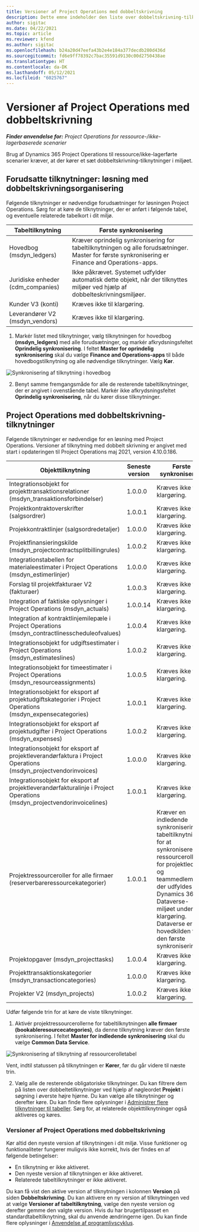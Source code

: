 ```yaml
---
title: Versioner af Project Operations med dobbeltskrivning
description: Dette emne indeholder den liste over dobbeltskrivning-tilknytninger, der kræves i Dynamics 365 Project Operations.
author: sigitac
ms.date: 04/22/2021
ms.topic: article
ms.reviewer: kfend
ms.author: sigitac
ms.openlocfilehash: b24a20d47eefa43b2e4e184a377decdb280d436d
ms.sourcegitcommit: fd6e9ff78392c7bac35591d9130c00d2750438ae
ms.translationtype: HT
ms.contentlocale: da-DK
ms.lasthandoff: 05/12/2021
ms.locfileid: "6025767"
---
```

# <a name="project-operations-dual-write-map-versions"></a>Versioner af Project Operations med dobbeltskrivning

_**Finder anvendelse for:** Project Operations for ressource-/ikke-lagerbaserede scenarier_

Brug af Dynamics 365 Project Operations til ressource/ikke-lagerførte scenarier kræver, at der kører et sæt dobbeltskrivning-tilknytninger i miljøet. 

## <a name="prerequisite-maps-dual-write-orchestration-solution"></a>Forudsatte tilknytninger: løsning med dobbeltskrivningsorganisering

Følgende tilknytninger er nødvendige forudsætninger for løsningen Project Operations. Sørg for at køre de tilknytninger, der er anført i følgende tabel, og eventuelle relaterede tabelkort i dit miljø.

| Tabeltilknytning | Første synkronisering |
| --- | --- |
| Hovedbog (msdyn_ledgers) | Kræver oprindelig synkronisering for tabeltilknytningen og alle forudsætninger. Master for første synkronisering er Finance and Operations-apps. |
| Juridiske enheder (cdm_companies) | Ikke påkrævet. Systemet udfylder automatisk dette objekt, når der tilknyttes miljøer ved hjælp af dobbelteskrivningsmiljøer. |
| Kunder V3 (konti) | Kræves ikke til klargøring. |
| Leverandører V2 (msdyn_vendors) | Kræves ikke til klargøring. |

1. Markér listet med tilknytninger, vælg tilknytningen for hovedbog **(msdyn\_ledgers)** med alle forudsætninger, og markér afkrydsningsfeltet **Oprindelig synkronisering**. I feltet **Master for oprindelig synkronisering** skal du vælge **Finance and Operations-apps** til både hovedbogstilknytning og alle nødvendige tilknytninger. Vælg **Kør**.

![Synkronisering af tilknytning i hovedbog](media/DW6.png)

2. Benyt samme fremgangsmåde for alle de resterende tabeltilknytninger, der er angivet i ovenstående tabel. Markér ikke afkrydsningsfeltet **Oprindelig synkronisering**, når du kører disse tilknytninger.

## <a name="project-operations-dual-write-maps"></a>Project Operations med dobbeltskrivning-tilknytninger

Følgende tilknytninger er nødvendige for en løsning med Project Operations. Versioner af tilknytning med dobbelt skrivning er angivet med start i opdateringen til Project Operations maj 2021, version 4.10.0.186.

| **Objekttilknytning** | **Seneste version** | **Første synkronisering** |
| --- | --- | --- |
| Integrationsobjekt for projekttransaktionsrelationer (msdyn\_transaktionsforbindelser) | 1.0.0.0 | Kræves ikke til klargøring. |
| Projektkontraktoverskrifter (salgsordrer) | 1.0.0.1 | Kræves ikke til klargøring. |
| Projekkontraktlinjer (salgsordredetaljer) | 1.0.0.0 | Kræves ikke til klargøring. |
| Projektfinansieringskilde (msdyn_projectcontractsplitbillingrules) | 1.0.0.2 | Kræves ikke til klargøring. |
| Integrationstabellen for materialeestimater i Project Operations (msdyn\_estimerlinjer) | 1.0.0.0 | Kræves ikke til klargøring. |
| Forslag til projektfakturaer V2 (fakturaer) | 1.0.0.3 | Kræves ikke til klargøring. |
| Integration af faktiske oplysninger i Project Operations (msdyn_actuals) | 1.0.0.14 | Kræves ikke til klargøring. |
| Integration af kontraktlinjemilepæle i Project Operations (msdyn_contractlinesscheduleofvalues) | 1.0.0.4 | Kræves ikke til klargøring. |
| Integrationsobjekt for udgiftsestimater i Project Operations (msdyn_estimateslines) | 1.0.0.2 | Kræves ikke til klargøring. |
| Integrationsobjekt for timeestimater i Project Operations (msdyn_resourceassignments) | 1.0.0.5 | Kræves ikke til klargøring. |
| Integrationsobjekt for eksport af projektudgiftskategorier i Project Operations (msdyn_expensecategories) | 1.0.0.1 | Kræves ikke til klargøring. |
| Integrationsobjekt for eksport af projektudgifter i Project Operations (msdyn_expenses) | 1.0.0.2 | Kræves ikke til klargøring. |
| Integrationsobjekt for eksport af projektleverandørfaktura i Project Operations (msdyn_projectvendorinvoices) | 1.0.0.0 | Kræves ikke til klargøring. |
| Integrationsobjekt for eksport af projektleverandørfakturalinje i Project Operations (msdyn_projectvendorinvoicelines) | 1.0.0.1 | Kræves ikke til klargøring. |
| Projektressourceroller for alle firmaer (reserverbareressourcekategorier) | 1.0.0.1 | Kræver en indledende synkronisering af tabeltilknytningen for at synkronisere de ressourceroller for projektledere og teammedlemmer, der udfyldes i Dynamics 365 Dataverse-miljøet under klargøring. Dataverse er hovedkilden til den første synkronisering. |
| Projektopgaver (msdyn_projecttasks) | 1.0.0.4 | Kræves ikke til klargøring. |
| Projekttransaktionskategorier (msdyn_transactioncategories) | 1.0.0.0 | Kræves ikke til klargøring. |
| Projekter V2 (msdyn_projects) | 1.0.0.2 | Kræves ikke til klargøring. |

Udfør følgende trin for at køre de viste tilknytninger.

1. Aktivér projektressourcerollerne for tabeltilknytningen **alle firmaer (bookableresourcecategories)**, da denne tilknytning kræver den første synkronisering. I feltet **Master for indledende synkronisering** skal du vælge **Common Data Service**. 

 ![Synkronisering af tilknytning af ressourcerolletabel](media/6ResourceInitialSync.jpg)

 Vent, indtil statussen på tilknytningen er **Kører**, før du går videre til næste trin.

2. Vælg alle de resterende obligatoriske tilknytninger. Du kan filtrere dem på listen over dobbeltetilknytninger ved hjælp af nøgleordet **Projekt** i søgning i øverste højre hjørne. Du kan vælge alle tilknytninger og derefter køre. Du kan finde flere oplysninger i [Administrer flere tilknytninger til tabeller](/dynamics365/fin-ops-core/dev-itpro/data-entities/dual-write/multiple-entity-maps). Sørg for, at relaterede objekttilknytninger også aktiveres og køres.

### <a name="project-operations-dual-write-map-versions"></a>Versioner af Project Operations med dobbeltskrivning

Kør altid den nyeste version af tilknytningen i dit miljø. Visse funktioner og funktionaliteter fungerer muligvis ikke korrekt, hvis der findes en af følgende betingelser:

- En tilknytning er ikke aktiveret.
- Den nyeste version af tilknytningen er ikke aktiveret. 
- Relaterede tabeltilknytninger er ikke aktiveret.

Du kan få vist den aktive version af tilknytningen i kolonnen **Version** på siden **Dobbeltskrivning**. Du kan aktivere en ny version af tilknytningen ved at vælge **Versioner af tabeltilknytning**, vælge den nyeste version og derefter gemme den valgte version. Hvis du har brugertilpasset en standardtabeltilknytning, skal du anvende ændringerne igen. Du kan finde flere oplysninger i [Anvendelse af programlivscyklus](/dynamics365/fin-ops-core/dev-itpro/data-entities/dual-write/app-lifecycle-management).
